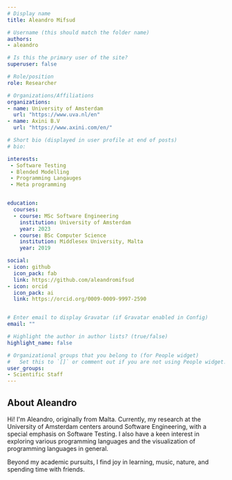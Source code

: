 ```yaml
---
# Display name
title: Aleandro Mifsud

# Username (this should match the folder name)
authors:
- aleandro

# Is this the primary user of the site?
superuser: false

# Role/position
role: Researcher

# Organizations/Affiliations
organizations:
- name: University of Amsterdam
  url: "https://www.uva.nl/en"
- name: Axini B.V
  url: "https://www.axini.com/en/"

# Short bio (displayed in user profile at end of posts)
# bio: 

interests:
 - Software Testing
 - Blended Modelling
 - Programming Langauges
 - Meta programming


education:
  courses:
  - course: MSc Software Engineering
    institution: University of Amsterdam
    year: 2023
  - course: BSc Computer Science
    institution: Middlesex University, Malta
    year: 2019

social:
- icon: github
  icon_pack: fab
  link: https://github.com/aleandromifsud
- icon: orcid
  icon_pack: ai 
  link: https://orcid.org/0009-0009-9997-2590


# Enter email to display Gravatar (if Gravatar enabled in Config)
email: ""

# Highlight the author in author lists? (true/false)
highlight_name: false

# Organizational groups that you belong to (for People widget)
#   Set this to `[]` or comment out if you are not using People widget.
user_groups:
- Scientific Staff
---
```


<h2>About Aleandro</h2>
<p>Hi! I'm Aleandro, originally from Malta. Currently, my research at the University of Amsterdam centers around Software Engineering, with a special emphasis on Software Testing. I also have a keen interest in exploring various programming languages and the visualization of programming languages in general.</p>

<p>Beyond my academic pursuits, I find joy in learning, music, nature, and spending time with friends.</p>